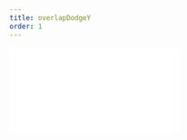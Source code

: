 ```yaml
---
title: overlapDodgeY
order: 1
---
```


<embed src="@/docs/options/plots/label/overlapDodgeY.zh.md"></embed>

